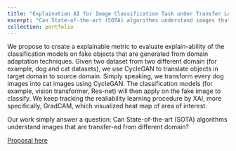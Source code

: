 ```yaml
---
title: "Explaination AI for Image Classification Task under Transfer Learning Setting"
excerpt: "Can State-of-the-art (SOTA) algorithms understand images that are transfer-ed from different domain?"
collection: portfolio
---
```


We propose to create a explainable metric to evaluate explain-ability of the classification models
on fake objects that are generated from domain adaptation techniques. Given two dataset from
two different domain (for example, dog and cat datasets), we use CycleGAN to translate objects in
target domain to source domain. Simply speaking, we transform every dog images into cat images
using CycleGAN. The classification models (for example, vision transformer, Res-net) will then
apply on the fake image to classify. We keep tracking the realiability learning procedure by XAI,
more specifically, GradCAM, which visualized heat map of area of interest.

Our work simply answer a question: Can State-of-the-art (SOTA) algorithms understand images
that are transfer-ed from different domain?

[Proposal here](https://www.overleaf.com/read/qztqbrrrtfwp)
